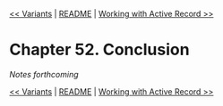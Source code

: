 [&lt;&lt; Variants](ch51-variants.md) | [README](README.md) | [Working with Active Record &gt;&gt;](ch53-working-with-active-record.md)

# Chapter 52. Conclusion

*Notes forthcoming*

[&lt;&lt; Variants](ch51-variants.md) | [README](README.md) | [Working with Active Record &gt;&gt;](ch53-working-with-active-record.md)